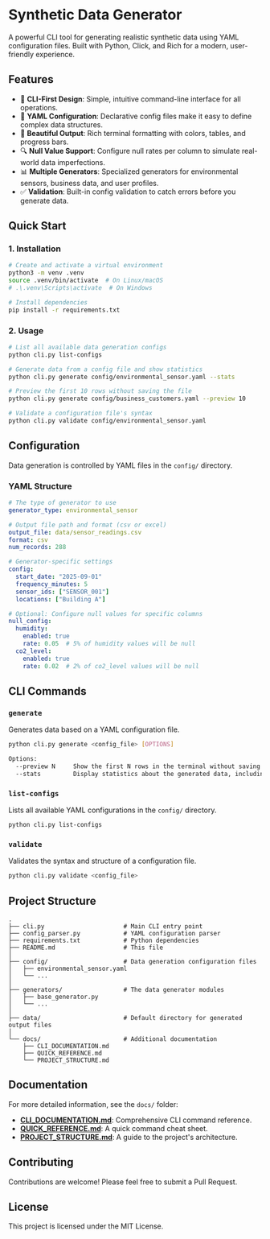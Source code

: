 # Synthetic Data Generator

A powerful CLI tool for generating realistic synthetic data using YAML configuration files. Built with Python, Click, and Rich for a modern, user-friendly experience.

## Features

- 🎯 **CLI-First Design**: Simple, intuitive command-line interface for all operations.
- 📝 **YAML Configuration**: Declarative config files make it easy to define complex data structures.
- 🎨 **Beautiful Output**: Rich terminal formatting with colors, tables, and progress bars.
- 🔍 **Null Value Support**: Configure null rates per column to simulate real-world data imperfections.
- 📊 **Multiple Generators**: Specialized generators for environmental sensors, business data, and user profiles.
- ✅ **Validation**: Built-in config validation to catch errors before you generate data.

## Quick Start

### 1. Installation

```bash
# Create and activate a virtual environment
python3 -m venv .venv
source .venv/bin/activate  # On Linux/macOS
# .\.venv\Scripts\activate  # On Windows

# Install dependencies
pip install -r requirements.txt
```

### 2. Usage

```bash
# List all available data generation configs
python cli.py list-configs

# Generate data from a config file and show statistics
python cli.py generate config/environmental_sensor.yaml --stats

# Preview the first 10 rows without saving the file
python cli.py generate config/business_customers.yaml --preview 10

# Validate a configuration file's syntax
python cli.py validate config/environmental_sensor.yaml
```

## Configuration

Data generation is controlled by YAML files in the `config/` directory.

### YAML Structure

```yaml
# The type of generator to use
generator_type: environmental_sensor

# Output file path and format (csv or excel)
output_file: data/sensor_readings.csv
format: csv
num_records: 288

# Generator-specific settings
config:
  start_date: "2025-09-01"
  frequency_minutes: 5
  sensor_ids: ["SENSOR_001"]
  locations: ["Building A"]

# Optional: Configure null values for specific columns
null_config:
  humidity:
    enabled: true
    rate: 0.05  # 5% of humidity values will be null
  co2_level:
    enabled: true
    rate: 0.02  # 2% of co2_level values will be null
```

## CLI Commands

### `generate`
Generates data based on a YAML configuration file.

```bash
python cli.py generate <config_file> [OPTIONS]

Options:
  --preview N     Show the first N rows in the terminal without saving.
  --stats         Display statistics about the generated data, including null counts.
```

### `list-configs`
Lists all available YAML configurations in the `config/` directory.

```bash
python cli.py list-configs
```

### `validate`
Validates the syntax and structure of a configuration file.

```bash
python cli.py validate <config_file>
```

## Project Structure

```
.
├── cli.py                      # Main CLI entry point
├── config_parser.py            # YAML configuration parser
├── requirements.txt            # Python dependencies
├── README.md                   # This file
│
├── config/                     # Data generation configuration files
│   ├── environmental_sensor.yaml
│   └── ...
│
├── generators/                 # The data generator modules
│   ├── base_generator.py
│   └── ...
│
├── data/                       # Default directory for generated output files
│
└── docs/                       # Additional documentation
    ├── CLI_DOCUMENTATION.md
    ├── QUICK_REFERENCE.md
    └── PROJECT_STRUCTURE.md
```

## Documentation

For more detailed information, see the `docs/` folder:
- **[CLI_DOCUMENTATION.md](docs/CLI_DOCUMENTATION.md)**: Comprehensive CLI command reference.
- **[QUICK_REFERENCE.md](docs/QUICK_REFERENCE.md)**: A quick command cheat sheet.
- **[PROJECT_STRUCTURE.md](docs/PROJECT_STRUCTURE.md)**: A guide to the project's architecture.

## Contributing

Contributions are welcome! Please feel free to submit a Pull Request.

## License

This project is licensed under the MIT License.
